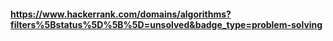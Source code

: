#### https://www.hackerrank.com/domains/algorithms?filters%5Bstatus%5D%5B%5D=unsolved&badge_type=problem-solving
